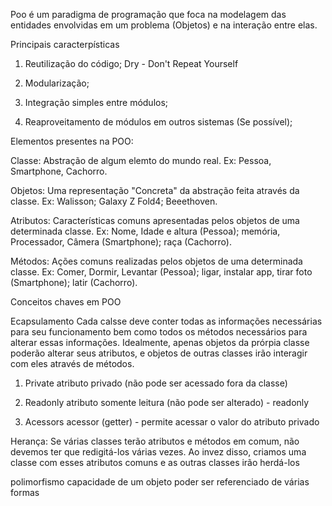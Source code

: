 Poo é um paradigma de programação que foca na modelagem das entidades envolvidas em um problema (Objetos) e na interação entre elas.

Principais caracterpísticas

1. Reutilização do código; Dry - Don't Repeat Yourself

2. Modularização;

3. Integração simples entre módulos;

4. Reaproveitamento de módulos em outros sistemas (Se possível);

Elementos presentes na POO:

Classe: Abstração de algum elemto do mundo real. Ex: Pessoa, Smartphone, Cachorro.

Objetos: Uma representação "Concreta" da abstração feita através da classe. Ex: Walisson; Galaxy Z Fold4; Beeethoven.

Atributos: Características comuns apresentadas pelos objetos de uma determinada classe. Ex: Nome, Idade e altura (Pessoa); memória, Processador, Câmera (Smartphone); raça (Cachorro).

Métodos: Ações comuns realizadas pelos objetos de uma determinada classe. Ex: Comer, Dormir, Levantar (Pessoa); ligar, instalar app, tirar foto (Smartphone); latir (Cachorro).


Conceitos chaves em POO

Ecapsulamento
    Cada calsse deve conter todas as informações necessárias para seu funcionamento bem como todos os métodos necessários para alterar essas informações. Idealmente, apenas objetos da prórpia classe poderão alterar seus atributos, e objetos de outras classes irão interagir com eles através de métodos.


1. Private
    atributo privado (não pode ser acessado fora da classe)

2. Readonly
    atributo somente leitura (não pode ser alterado) - readonly

3. Acessors
    acessor (getter) - permite acessar o valor do atributo privado


Herança: 
    Se várias classes terão atributos e métodos em comum, não devemos ter que redigitá-los várias vezes. Ao invez disso, criamos uma classe com esses atributos comuns e as outras classes irão herdá-los

polimorfismo
    capacidade de um objeto poder ser referenciado de várias formas


